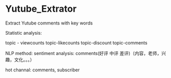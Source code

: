 # Yutube_Extrator
Extract Yutube comments with key words

Statistic analysis:

topic - viewcounts
topic-likecounts
topic-discount
topic-comments

NLP method:
sentiment analysis: comments(好评 中评 差评)（内容，老师，兴趣，文化。。。）

hot channal: comments, subscriber
